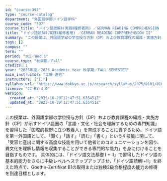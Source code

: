 ```yaml
---
id: "course:397"
type: "course-catalog"
department: "外国語学部ドイツ語学科"
course_code: "397"
course_title: "ドイツ語読解Ⅱ(実践Ⅱ履修者用) ／GERMAN READING COMPREHENSION II"
title: "ドイツ語読解Ⅱ(実践Ⅱ履修者用) ／GERMAN READING COMPREHENSION II"
summary: "この授業は、外国語学部の学位授与方針（DP）および教育課程の編成・実施方針（CP）が示すドイツ語圏の「言語・文化・社会を理解するための専門知識」を習得した「国際的視野に立つ教養人」を育成することに資するため、ドイツ語を第一外国語として、「聞…"
tags: []
campus: ""
term: ""
period: "水1／Wed 1"
course_type: "秋学期／Fall"
credits: 1
year: "2025年度／2025 Academic Year 秋学期／FALL SEMESTER"
main_instructor: "工藤 達也"
instructors: ["[]"]
syllabus_url: "https://www.dokkyo.ac.jp/research/syllabus/2025/0101/0101_00397_ja_JP.html"
license: "CC-BY-4.0"
version:
  created_at: "2025-10-29T12:47:51.635451Z"
  updated_at: "2025-10-29T12:47:51.635451Z"
---
```

この授業は、外国語学部の学位授与方針（DP）および教育課程の編成・実施方針（CP）が示すドイツ語圏の「言語・文化・社会を理解するための専門知識」を習得した「国際的視野に立つ教養人」を育成することに資するため、ドイツ語を第一外国語として、「聞く」「話す」「読む」「書く」という4 技能に関して、「受容と産出に関する高度な技能を用いて他者とのコミュニケーションを図り、異文化を理解し情報を収集することができる専門的な能力」を身に付けることを目指すものです。 具体的には、「ドイツ語文法基礎 I + II」で習得したドイツ語の基本的能力をさらに中級レベルへステップアップさせ、「ドイツ語読解Ⅰ+Ⅱ」を終えた時点で、Goethe-Zertifikat B1の取得または独検2級合格程度の能力の修得を到達目標とします。
